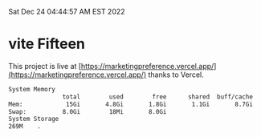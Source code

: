 Sat Dec 24 04:44:57 AM EST 2022

# vite Fifteen


This project is live at [https://marketingpreference.vercel.app/](https://marketingpreference.vercel.app/) thanks to Vercel.

```bash
System Memory
               total        used        free      shared  buff/cache   available
Mem:            15Gi       4.8Gi       1.8Gi       1.1Gi       8.7Gi       9.0Gi
Swap:          8.0Gi        18Mi       8.0Gi
System Storage
269M	.
```
